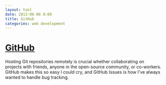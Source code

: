 ```yaml
---
layout: tool
date: 2013-06-06 0:00
title: GitHub
categories: web development
---
```


# [GitHub](http://github.com)
Hosting Git repositories remotely is crucial whether collaborating on projects with friends, anyone in the open-source community, or co-workers. GitHub makes this so easy I could cry, and GitHub Issues is how I've always wanted to handle bug tracking.
